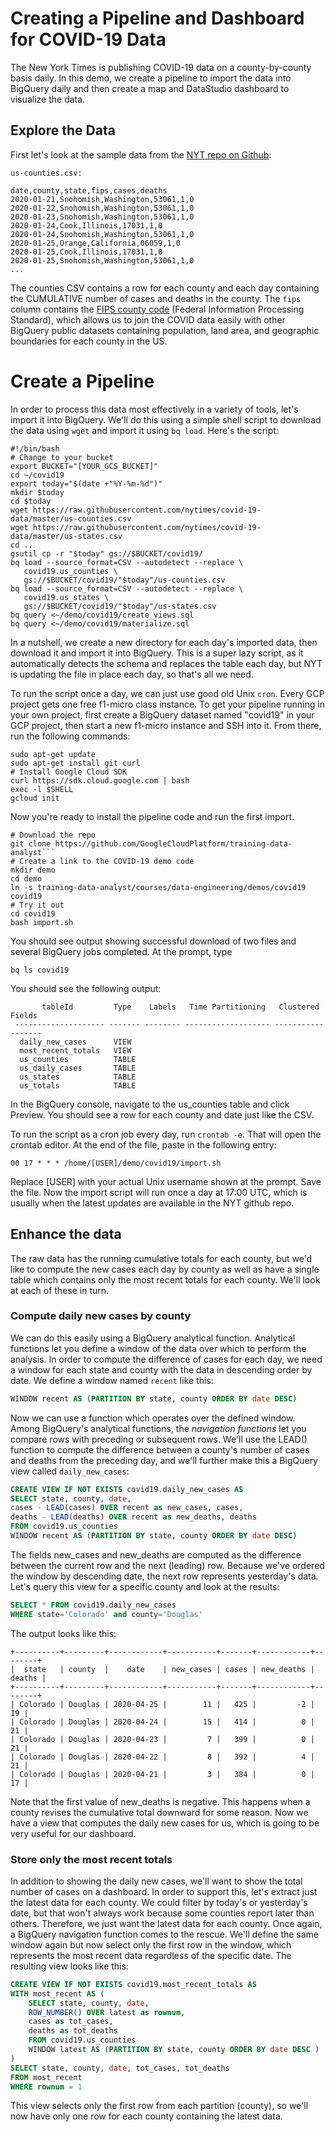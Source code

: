 # Creating a Pipeline and Dashboard for COVID-19 Data
The New York Times is publishing COVID-19 data on a county-by-county basis daily. In this demo, we create a pipeline to import the data into BigQuery daily and then create a map and DataStudio dashboard to visualize the data.
## Explore the Data
First let's look at the sample data from the [NYT repo on Github](https://raw.githubusercontent.com/nytimes/covid-19-data/master/):

```csv
us-counties.csv:

date,county,state,fips,cases,deaths
2020-01-21,Snohomish,Washington,53061,1,0
2020-01-22,Snohomish,Washington,53061,1,0
2020-01-23,Snohomish,Washington,53061,1,0
2020-01-24,Cook,Illinois,17031,1,0
2020-01-24,Snohomish,Washington,53061,1,0
2020-01-25,Orange,California,06059,1,0
2020-01-25,Cook,Illinois,17031,1,0
2020-01-25,Snohomish,Washington,53061,1,0
...
```
The counties CSV contains a row for each county and each day containing the CUMULATIVE number of cases and deaths in the county. The `fips` column contains the [FIPS county code](https://en.wikipedia.org/wiki/FIPS_county_code) (Federal Information Processing Standard), which allows us to join the COVID data easily with other BigQuery public datasets containing population, land area, and geographic boundaries for each county in the US.

 # Create a Pipeline
 In order to process this data most effectively in a variety of tools, let's import it into BigQuery. We'll do this using a simple shell script to download the data using `wget` and import it using `bq load`. Here's the script:
 
 ```shell script
#!/bin/bash
# Change to your bucket
export BUCKET="[YOUR_GCS_BUCKET]"
cd ~/covid19
export today="$(date +"%Y-%m-%d")"
mkdir $today
cd $today
wget https://raw.githubusercontent.com/nytimes/covid-19-data/master/us-counties.csv
wget https://raw.githubusercontent.com/nytimes/covid-19-data/master/us-states.csv
cd ..
gsutil cp -r "$today" gs://$BUCKET/covid19/
bq load --source_format=CSV --autodetect --replace \
	covid19.us_counties \
	gs://$BUCKET/covid19/"$today"/us-counties.csv
bq load --source_format=CSV --autodetect --replace \
	covid19.us_states \
	gs://$BUCKET/covid19/"$today"/us-states.csv
bq query <~/demo/covid19/create_views.sql
bq query <~/demo/covid19/materialize.sql
```
In a nutshell, we create a new directory for each day's imported data, then download it and import it into BigQuery. This is a super lazy script, as it automatically detects the schema and replaces the table each day, but NYT is updating the file in place each day, so that's all we need.

To run the script once a day, we can just use good old Unix ```cron```. Every GCP project gets one free f1-micro class instance. To get your pipeline running in your own project, first create a BigQuery dataset named "covid19" in your GCP project, then start a new f1-micro instance and SSH into it. From there, run the following commands:

```shell script
sudo apt-get update
sudo apt-get install git curl
# Install Google Cloud SDK
curl https://sdk.cloud.google.com | bash
exec -l $SHELL
gcloud init
```
Now you're ready to install the pipeline code and run the first import.
```shell script
# Download the repo
git clone https://github.com/GoogleCloudPlatform/training-data-analyst```
# Create a link to the COVID-19 demo code
mkdir demo
cd demo
ln -s training-data-analyst/courses/data-engineering/demos/covid19 covid19
# Try it out
cd covid19
bash import.sh
```
You should see output showing successful download of two files and several BigQuery jobs completed. At the prompt, type
```shell script
bq ls covid19
```
You should see the following output:
```
       tableId         Type    Labels   Time Partitioning   Clustered Fields  
 -------------------- ------- -------- ------------------- ------------------ 
  daily_new_cases      VIEW                                                   
  most_recent_totals   VIEW                                                   
  us_counties          TABLE                                                  
  us_daily_cases       TABLE                                                  
  us_states            TABLE                                                  
  us_totals            TABLE
```
In the BigQuery console, navigate to the us_counties table and click Preview. You should see a row for each county and date just like the CSV.

To run the script as a cron job every day, run `crontab -e`. That will open the crontab editor. At the end of the file, paste in the following entry: 
```shell script
00 17 * * * /home/[USER]/demo/covid19/import.sh
```
Replace [USER] with your actual Unix username shown at the prompt. Save the file. Now the import script will run once a day at 17:00 UTC, which is usually when the latest updates are available in the NYT github repo. 

## Enhance the data
The raw data has the running cumulative totals for each county, but we'd like to compute the new cases each day by county as well as have a single table which contains only the most recent totals for each county. We'll look at each of these in turn.
### Compute daily new cases by county
We can do this easily using a BigQuery analytical function. Analytical functions let you define a window of the data over which to perform the analysis. In order to compute the difference of cases for each day, we need a window for each state and county with the data in descending order by date. We define a window named ```recent``` like this:
```sql
WINDOW recent AS (PARTITION BY state, county ORDER BY date DESC)
```
Now we can use a function which operates over the defined window. Among BigQuery's analytical functions, the _navigation functions_ let you compare rows with preceding or subsequent rows. We'll use the LEAD() function to compute the difference between a county's number of cases and deaths from the preceding day, and we'll further make this a BigQuery view called `daily_new_cases`:
```sql
CREATE VIEW IF NOT EXISTS covid19.daily_new_cases AS
SELECT state, county, date,
cases - LEAD(cases) OVER recent as new_cases, cases,
deaths - LEAD(deaths) OVER recent as new_deaths, deaths
FROM covid19.us_counties
WINDOW recent AS (PARTITION BY state, county ORDER BY date DESC)
``` 
The fields new_cases and new_deaths are computed as the difference between the current row and the next (leading) row. Because we've ordered the window by descending date, the next row represents yesterday's data. Let's query this view for a specific county and look at the results:
```sql
SELECT * FROM covid19.daily_new_cases
WHERE state='Colorado' and county='Douglas'
``` 
The output looks like this:
```
+----------+---------+------------+-----------+-------+------------+--------+
|  state   | county  |    date    | new_cases | cases | new_deaths | deaths |
+----------+---------+------------+-----------+-------+------------+--------+
| Colorado | Douglas | 2020-04-25 |        11 |   425 |         -2 |     19 |
| Colorado | Douglas | 2020-04-24 |        15 |   414 |          0 |     21 |
| Colorado | Douglas | 2020-04-23 |         7 |   399 |          0 |     21 |
| Colorado | Douglas | 2020-04-22 |         8 |   392 |          4 |     21 |
| Colorado | Douglas | 2020-04-21 |         3 |   384 |          0 |     17 |

```
Note that the first value of new_deaths is negative. This happens when a county revises the cumulative total downward for some reason. Now we have a view that computes the daily new cases for us, which is going to be very useful for our dashboard.

### Store only the most recent totals
In addition to showing the daily new cases, we'll want to show the total number of cases on a dashboard. In order to support this, let's extract just the latest data for each county. We could filter by today's or yesterday's date, but that won't always work because some counties report later than others. Therefore, we just want the latest data for each county. Once again, a BigQuery navigation function comes to the rescue. We'll define the same window again but now select only the first row in the window, which represents the most recent data regardless of the specific date. The resulting view looks like this:
```sql
CREATE VIEW IF NOT EXISTS covid19.most_recent_totals AS
WITH most_recent AS (
    SELECT state, county, date,
    ROW_NUMBER() OVER latest as rownum,
    cases as tot_cases,
    deaths as tot_deaths
    FROM covid19.us_counties
    WINDOW latest AS (PARTITION BY state, county ORDER BY date DESC )
)
SELECT state, county, date, tot_cases, tot_deaths
FROM most_recent
WHERE rownum = 1
```
This view selects only the first row from each partition (county), so we'll now have only one row for each county containing the latest data.

